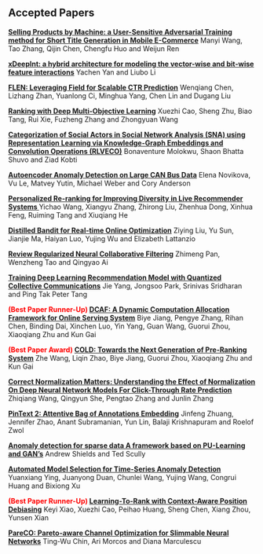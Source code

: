 ## Accepted Papers

**[Selling Products by Machine: a User-Sensitive Adversarial Training method for Short Title Generation in Mobile E-Commerce](assets/pdf/a1-wang.pdf)** Manyi Wang, Tao Zhang, Qijin Chen, Chengfu Huo and Weijun Ren
  
**[xDeepInt: a hybrid architecture for modeling the vector-wise and bit-wise feature interactions](assets/pdf/a2-yan.pdf)**	Yachen Yan and Liubo Li

**[FLEN: Leveraging Field for Scalable CTR Prediction](assets/pdf/a3-chen.pdf)**	Wenqiang Chen, Lizhang Zhan, Yuanlong Ci, Minghua Yang, Chen Lin and Dugang Liu

**[Ranking with Deep Multi-Objective Learning](assets/pdf/a5-cao.pdf)**	Xuezhi Cao, Sheng Zhu, Biao Tang, Rui Xie, Fuzheng Zhang and Zhongyuan Wang

**[Categorization of Social Actors in Social Network Analysis (SNA) using Representation Learning via Knowledge-Graph Embeddings and Convolution Operations (RLVECO)](assets/pdf/a6-molokwu.pdf)**	Bonaventure Molokwu, Shaon Bhatta Shuvo and Ziad Kobti

**[Autoencoder Anomaly Detection on Large CAN Bus Data](assets/pdf/a7-novikova.pdf)**	Elena Novikova, Vu Le, Matvey Yutin, Michael Weber and Cory Anderson

**[Personalized Re-ranking for Improving Diversity in Live Recommender Systems	](assets/pdf/a8-wang.pdf)**	Yichao Wang, Xiangyu Zhang, Zhirong Liu, Zhenhua Dong, Xinhua Feng, Ruiming Tang and Xiuqiang He

**[Distilled Bandit for Real-time Online Optimization](assets/pdf/a9-liu.pdf)**	Ziying Liu, Yu Sun, Jianjie Ma, Haiyan Luo, Yujing Wu and Elizabeth Lattanzio

**[Review Regularized Neural Collaborative Filtering](assets/pdf/a10-pan.pdf)**	Zhimeng Pan, Wenzheng Tao and Qingyao Ai

**[Training Deep Learning Recommendation Model with Quantized Collective Communications](assets/pdf/a11-yang.pdf)**	Jie Yang, Jongsoo Park, Srinivas Sridharan and Ping Tak Peter Tang

<b style="color:red">(Best Paper Runner-Up) </b> **[DCAF: A Dynamic Computation Allocation Framework for Online Serving System](assets/pdf/a12-jiang.pdf)**	Biye Jiang, Pengye Zhang, Rihan Chen, Binding Dai, Xinchen Luo, Yin Yang, Guan Wang, Guorui Zhou, Xiaoqiang Zhu and Kun Gai

<b style="color:red">(Best Paper Award) </b> **[COLD: Towards the Next Generation of Pre-Ranking System](assets/pdf/a13-wang.pdf)**	Zhe Wang, Liqin Zhao, Biye Jiang, Guorui Zhou, Xiaoqiang Zhu and Kun Gai

**[Correct Normalization Matters: Understanding the Effect of Normalization On Deep Neural Network Models For Click-Through Rate Prediction](assets/pdf/a14-wang.pdf)**	Zhiqiang Wang, Qingyun She, Pengtao Zhang and Junlin Zhang

**[PinText 2: Attentive Bag of Annotations Embedding](assets/pdf/a15-zhuang.pdf)**	Jinfeng Zhuang, Jennifer Zhao, Anant Subramanian, Yun Lin, Balaji Krishnapuram and Roelof Zwol

**[Anomaly detection for sparse data A framework based on PU-Learning and GAN’s](assets/pdf/a16-shields.pdf)**	Andrew Shields and Ted Scully


**[Automated Model Selection for Time-Series Anomaly Detection](assets/pdf/a17-ying.pdf)**	Yuanxiang Ying, Juanyong Duan, Chunlei Wang, Yujing Wang, Congrui Huang and Bixiong Xu

<b style="color:red">(Best Paper Runner-Up) </b> **[Learning-To-Rank with Context-Aware Position Debiasing](assets/pdf/a18-xiao.pdf)**	Keyi Xiao, Xuezhi Cao, Peihao Huang, Sheng Chen, Xiang Zhou, Yunsen Xian


**[PareCO: Pareto-aware Channel Optimization for Slimmable Neural Networks](assets/pdf/a19-chin.pdf)**	Ting-Wu Chin, Ari Morcos and Diana Marculescu


